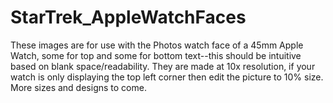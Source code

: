 # StarTrek_AppleWatchFaces
These images are for use with the Photos watch face of a 45mm Apple Watch, some for top and some for bottom text--this should be intuitive based on blank space/readability. They are made at 10x resolution, if your watch is only displaying the top left corner then edit the picture to 10% size. More sizes and designs to come.
